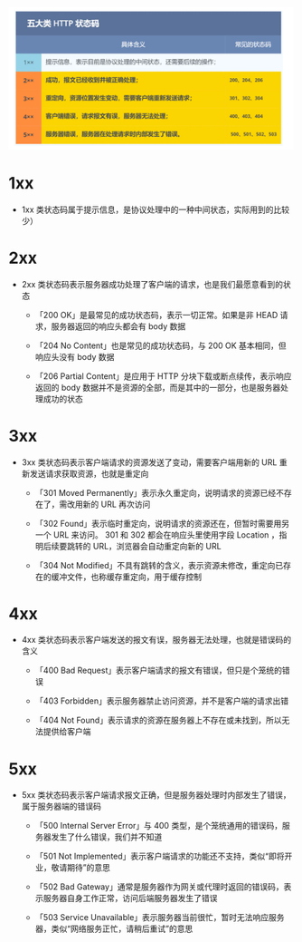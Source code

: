 <img src="../image/HTTP状态码.png" style="zoom: 200%;" />







# 1xx

- 1xx 类状态码属于提示信息，是协议处理中的⼀种中间状态，实际用到的比较少）







# 2xx

- 2xx 类状态码表示服务器成功处理了客户端的请求，也是我们最愿意看到的状态

  - 「200 OK」是最常⻅的成功状态码，表示⼀切正常。如果是⾮ HEAD 请求，服务器返回的响应头都会有 body 数据

  - 「204 No Content」也是常⻅的成功状态码，与 200 OK 基本相同，但响应头没有 body 数据

  - 「206 Partial Content」是应⽤于 HTTP 分块下载或断点续传，表示响应返回的 body 数据并不是资源的全部，而是其中的⼀部分，也是服务器处理成功的状态







# 3xx

- 3xx 类状态码表示客户端请求的资源发送了变动，需要客户端⽤新的 URL 重新发送请求获取资源，也就是重定向

  - 「301 Moved Permanently」表示永久重定向，说明请求的资源已经不存在了，需改⽤新的 URL 再次访问

  - 「302 Found」表示临时重定向，说明请求的资源还在，但暂时需要⽤另⼀个 URL 来访问。 301 和 302 都会在响应头⾥使⽤字段 Location ，指明后续要跳转的 URL，浏览器会⾃动重定向新的 URL

  - 「304 Not Modified」不具有跳转的含义，表示资源未修改，重定向已存在的缓冲⽂件，也称缓存重定向，用于缓存控制







# 4xx

- 4xx 类状态码表示客户端发送的报⽂有误，服务器⽆法处理，也就是错误码的含义

  - 「400 Bad Request」表示客户端请求的报⽂有错误，但只是个笼统的错误

  - 「403 Forbidden」表示服务器禁⽌访问资源，并不是客户端的请求出错

  - 「404 Not Found」表示请求的资源在服务器上不存在或未找到，所以⽆法提供给客户端







# 5xx

- 5xx 类状态码表示客户端请求报⽂正确，但是服务器处理时内部发⽣了错误，属于服务器端的错误码

  - 「500 Internal Server Error」与 400 类型，是个笼统通⽤的错误码，服务器发⽣了什么错误，我们并不知道

  - 「501 Not Implemented」表示客户端请求的功能还不⽀持，类似“即将开业，敬请期待”的意思

  - 「502 Bad Gateway」通常是服务器作为⽹关或代理时返回的错误码，表示服务器⾃身⼯作正常，访问后端服务器发⽣了错误

  - 「503 Service Unavailable」表示服务器当前很忙，暂时⽆法响应服务器，类似“⽹络服务正忙，请稍后重试”的意思
